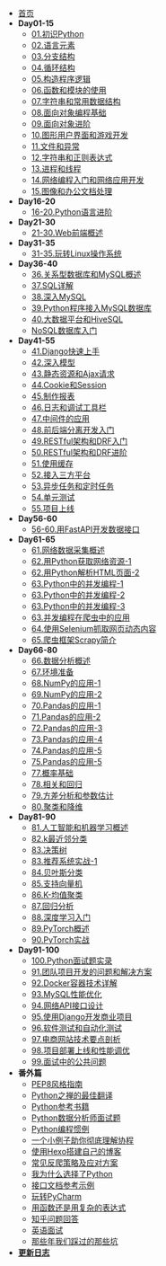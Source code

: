 * [首页](/)
* **Day01-15**
  - [01.初识Python](/Day01-15/01.初识Python.md)
  - [02.语言元素](/Day01-15/02.语言元素.md)
  - [03.分支结构](/Day01-15/03.分支结构.md)
  - [04.循环结构](/Day01-15/04.循环结构.md)
  - [05.构造程序逻辑](/Day01-15/05.构造程序逻辑.md)
  - [06.函数和模块的使用](/Day01-15/06.函数和模块的使用.md)
  - [07.字符串和常用数据结构](/Day01-15/07.字符串和常用数据结构.md)
  - [08.面向对象编程基础](/Day01-15/08.面向对象编程基础.md)
  - [09.面向对象进阶](/Day01-15/09.面向对象进阶.md)
  - [10.图形用户界面和游戏开发](/Day01-15/10.图形用户界面和游戏开发.md)
  - [11.文件和异常](/Day01-15/11.文件和异常.md)
  - [12.字符串和正则表达式](/Day01-15/12.字符串和正则表达式.md)
  - [13.进程和线程](/Day01-15/13.进程和线程.md)
  - [14.网络编程入门和网络应用开发](/Day01-15/14.网络编程入门和网络应用开发.md)
  - [15.图像和办公文档处理](/Day01-15/15.图像和办公文档处理.md)
* **Day16-20**
  - [16-20.Python语言进阶](/Day16-20/16-20.Python语言进阶.md)
* **Day21-30**
  - [21-30.Web前端概述](/Day21-30/21-30.Web前端概述.md)
* **Day31-35**
  - [31-35.玩转Linux操作系统](/Day31-35/31-35.玩转Linux操作系统.md)
* **Day36-40**
  - [36.关系型数据库和MySQL概述](/Day36-40/36.关系型数据库和MySQL概述.md)
  - [37.SQL详解](/Day36-40/37.SQL详解.md)
  - [38.深入MySQL](/Day36-40/38.深入MySQL.md)
  - [39.Python程序接入MySQL数据库](/Day36-40/39.Python程序接入MySQL数据库.md)
  - [40.大数据平台和HiveSQL](/Day36-40/40.大数据平台和HiveSQL.md)
  - [NoSQL数据库入门](/Day36-40/NoSQL数据库入门.md)
* **Day41-55**
  - [41.Django快速上手](/Day41-55/41.Django快速上手.md)
  - [42.深入模型](/Day41-55/42.深入模型.md)
  - [43.静态资源和Ajax请求](/Day41-55/43.静态资源和Ajax请求.md)
  - [44.Cookie和Session](/Day41-55/44.Cookie和Session.md)
  - [45.制作报表](/Day41-55/45.制作报表.md)
  - [46.日志和调试工具栏](/Day41-55/46.日志和调试工具栏.md)
  - [47.中间件的应用](/Day41-55/47.中间件的应用.md)
  - [48.前后端分离开发入门](/Day41-55/48.前后端分离开发入门.md)
  - [49.RESTful架构和DRF入门](/Day41-55/49.RESTful架构和DRF入门.md)
  - [50.RESTful架构和DRF进阶](/Day41-55/50.RESTful架构和DRF进阶.md)
  - [51.使用缓存](/Day41-55/51.使用缓存.md)
  - [52.接入三方平台](/Day41-55/52.接入三方平台.md)
  - [53.异步任务和定时任务](/Day41-55/53.异步任务和定时任务.md)
  - [54.单元测试](/Day41-55/54.单元测试.md)
  - [55.项目上线](/Day41-55/55.项目上线.md)
* **Day56-60**
  - [56-60.用FastAPI开发数据接口](/Day56-60/56-60.用FastAPI开发数据接口.md)
* **Day61-65**
  - [61.网络数据采集概述](/Day61-65/61.网络数据采集概述.md)
  - [62.用Python获取网络资源-1](/Day61-65/62.用Python获取网络资源-1.md)
  - [62.用Python解析HTML页面-2](/Day61-65/62.用Python解析HTML页面-2.md)
  - [63.Python中的并发编程-1](/Day61-65/63.Python中的并发编程-1.md)
  - [63.Python中的并发编程-2](/Day61-65/63.Python中的并发编程-2.md)
  - [63.Python中的并发编程-3](/Day61-65/63.Python中的并发编程-3.md)
  - [63.并发编程在爬虫中的应用](/Day61-65/63.并发编程在爬虫中的应用.md)
  - [64.使用Selenium抓取网页动态内容](/Day61-65/64.使用Selenium抓取网页动态内容.md)
  - [65.爬虫框架Scrapy简介](/Day61-65/65.爬虫框架Scrapy简介.md)
* **Day66-80**
  - [66.数据分析概述](/Day66-80/66.数据分析概述.md)
  - [67.环境准备](/Day66-80/67.环境准备.md)
  - [68.NumPy的应用-1](/Day66-80/68.NumPy的应用-1.md)
  - [69.NumPy的应用-2](/Day66-80/69.NumPy的应用-2.md)
  - [70.Pandas的应用-1](/Day66-80/70.Pandas的应用-1.md)
  - [71.Pandas的应用-2](/Day66-80/71.Pandas的应用-2.md)
  - [72.Pandas的应用-3](/Day66-80/72.Pandas的应用-3.md)
  - [73.Pandas的应用-4](/Day66-80/73.Pandas的应用-4.md)
  - [74.Pandas的应用-5](/Day66-80/74.Pandas的应用-5.md)
  - [75.Pandas的应用-5](/Day66-80/75.Pandas的应用-5.md)
  - [77.概率基础](/Day66-80/77.概率基础.md)
  - [78.相关和回归](/Day66-80/78.相关和回归.md)
  - [79.方差分析和参数估计](/Day66-80/79.方差分析和参数估计.md)
  - [80.聚类和降维](/Day66-80/80.聚类和降维.md)
* **Day81-90**
  - [81.人工智能和机器学习概述](/Day81-90/81.人工智能和机器学习概述.md)
  - [82.k最近邻分类](/Day81-90/82.k最近邻分类.md)
  - [83.决策树](/Day81-90/83.决策树.md)
  - [83.推荐系统实战-1](/Day81-90/83.推荐系统实战-1.md)
  - [84.贝叶斯分类](/Day81-90/84.贝叶斯分类.md)
  - [85.支持向量机](/Day81-90/85.支持向量机.md)
  - [86.K-均值聚类](/Day81-90/86.K-均值聚类.md)
  - [87.回归分析](/Day81-90/87.回归分析.md)
  - [88.深度学习入门](/Day81-90/88.深度学习入门.md)
  - [89.PyTorch概述](/Day81-90/89.PyTorch概述.md)
  - [90.PyTorch实战](/Day81-90/90.PyTorch实战.md)
* **Day91-100**
  - [100.Python面试题实录](/Day91-100/100.Python面试题实录.md)
  - [91.团队项目开发的问题和解决方案](/Day91-100/91.团队项目开发的问题和解决方案.md)
  - [92.Docker容器技术详解](/Day91-100/92.Docker容器技术详解.md)
  - [93.MySQL性能优化](/Day91-100/93.MySQL性能优化.md)
  - [94.网络API接口设计](/Day91-100/94.网络API接口设计.md)
  - [95.使用Django开发商业项目](/Day91-100/95.使用Django开发商业项目.md)
  - [96.软件测试和自动化测试](/Day91-100/96.软件测试和自动化测试.md)
  - [97.电商网站技术要点剖析](/Day91-100/97.电商网站技术要点剖析.md)
  - [98.项目部署上线和性能调优](/Day91-100/98.项目部署上线和性能调优.md)
  - [99.面试中的公共问题](/Day91-100/99.面试中的公共问题.md)
* **番外篇**
  - [PEP8风格指南](/番外篇/PEP8风格指南.md)
  - [Python之禅的最佳翻译](/番外篇/Python之禅的最佳翻译.md)
  - [Python参考书籍](/番外篇/Python参考书籍.md)
  - [Python数据分析师面试题](/番外篇/Python数据分析师面试题.md)
  - [Python编程惯例](/番外篇/Python编程惯例.md)
  - [一个小例子助你彻底理解协程](/番外篇/一个小例子助你彻底理解协程.md)
  - [使用Hexo搭建自己的博客](/番外篇/使用Hexo搭建自己的博客.md)
  - [常见反爬策略及应对方案](/番外篇/常见反爬策略及应对方案.md)
  - [我为什么选择了Python](/番外篇/我为什么选择了Python.md)
  - [接口文档参考示例](/番外篇/接口文档参考示例.md)
  - [玩转PyCharm](/番外篇/玩转PyCharm.md)
  - [用函数还是用复杂的表达式](/番外篇/用函数还是用复杂的表达式.md)
  - [知乎问题回答](/番外篇/知乎问题回答.md)
  - [英语面试](/番外篇/英语面试.md)
  - [那些年我们踩过的那些坑](/番外篇/那些年我们踩过的那些坑.md)
* **[更新日志](/更新日志.md)**